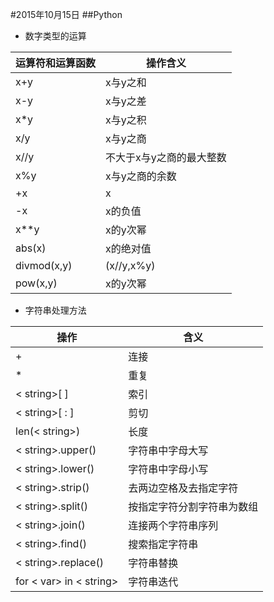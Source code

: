 #2015年10月15日
##Python

 - 数字类型的运算

|运算符和运算函数 |操作含义|
|-------- |--------- |
|x+y |x与y之和|
|x-y |x与y之差|
|x*y |x与y之积|
|x/y |x与y之商|
|x//y| 不大于x与y之商的最大整数|
|x%y |x与y之商的余数|
|+x |x|
|-x |x的负值|
|x**y| x的y次幂|
|abs(x)| x的绝对值|
|divmod(x,y) |(x//y,x%y)|
|pow(x,y)| x的y次幂|

 - 字符串处理方法

|操作                    | 含义                 |
|------------------------|-----------------------|
|+| 连接|
|* |重复|
|< string>[ ]| 索引|
|< string>[ : ]| 剪切|
|len(< string>)| 长度|
|< string>.upper()| 字符串中字母大写|
|< string>.lower()| 字符串中字母小写|
|< string>.strip()| 去两边空格及去指定字符|
|< string>.split()| 按指定字符分割字符串为数组|
|< string>.join()| 连接两个字符串序列|
|< string>.find()| 搜索指定字符串|
|< string>.replace()| 字符串替换|
|for < var> in < string>|字符串迭代 |